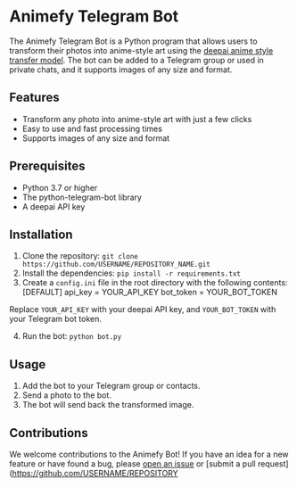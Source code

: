 # Animefy Telegram Bot

The Animefy Telegram Bot is a Python program that allows users to transform their photos into anime-style art using the [deepai anime style transfer model](https://deepai.org/machine-learning-model/fast-style-transfer). The bot can be added to a Telegram group or used in private chats, and it supports images of any size and format.

## Features

- Transform any photo into anime-style art with just a few clicks
- Easy to use and fast processing times
- Supports images of any size and format

## Prerequisites

- Python 3.7 or higher
- The python-telegram-bot library
- A deepai API key

## Installation

1. Clone the repository: `git clone https://github.com/USERNAME/REPOSITORY_NAME.git`
2. Install the dependencies: `pip install -r requirements.txt`
3. Create a `config.ini` file in the root directory with the following contents:
[DEFAULT]
api_key = YOUR_API_KEY
bot_token = YOUR_BOT_TOKEN


Replace `YOUR_API_KEY` with your deepai API key, and `YOUR_BOT_TOKEN` with your Telegram bot token.

4. Run the bot: `python bot.py`

## Usage

1. Add the bot to your Telegram group or contacts.
2. Send a photo to the bot.
3. The bot will send back the transformed image.

## Contributions

We welcome contributions to the Animefy Bot! If you have an idea for a new feature or have found a bug, please [open an issue](https://github.com/USERNAME/REPOSITORY_NAME/issues) or [submit a pull request](https://github.com/USERNAME/REPOSITORY

